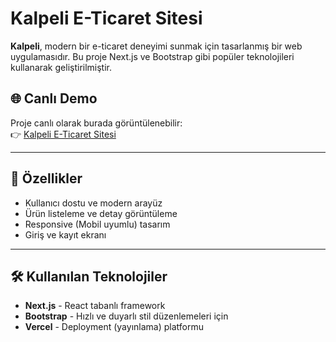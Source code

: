 # Kalpeli E-Ticaret Sitesi

**Kalpeli**, modern bir e-ticaret deneyimi sunmak için tasarlanmış bir web uygulamasıdır. Bu proje Next.js ve Bootstrap gibi popüler teknolojileri kullanarak geliştirilmiştir.

## 🌐 Canlı Demo

Proje canlı olarak burada görüntülenebilir:  
👉 [Kalpeli E-Ticaret Sitesi](https://kalpeli.vercel.app/)

---

## 🚀 Özellikler

- Kullanıcı dostu ve modern arayüz
- Ürün listeleme ve detay görüntüleme
- Responsive (Mobil uyumlu) tasarım
- Giriş ve kayıt ekranı

---

## 🛠️ Kullanılan Teknolojiler

- **Next.js** - React tabanlı framework
- **Bootstrap** - Hızlı ve duyarlı stil düzenlemeleri için
- **Vercel** - Deployment (yayınlama) platformu

